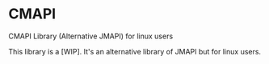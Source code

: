 # CMAPI
CMAPI Library (Alternative JMAPI) for linux users

This library is a [WIP]. It's an alternative library of JMAPI but for linux users.
